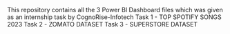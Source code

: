 This repository contains all the 3 Power BI Dashboard files which was given as an internship task by CognoRise-Infotech
Task 1 - TOP SPOTIFY SONGS 2023
Task 2 - ZOMATO DATASET
Task 3 - SUPERSTORE DATASET
